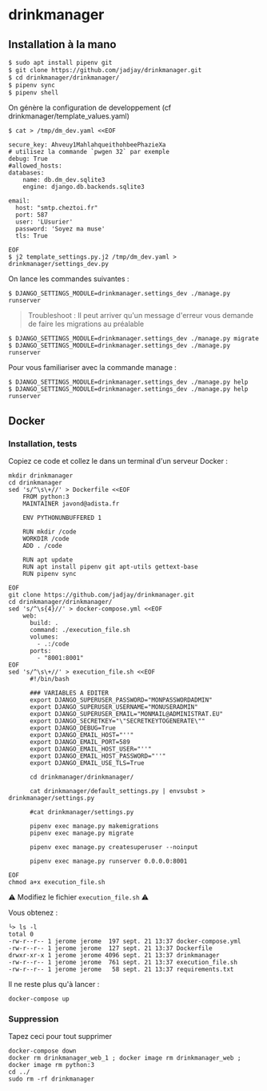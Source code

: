 # drinkmanager

## Installation à la mano

```bash
$ sudo apt install pipenv git 
$ git clone https://github.com/jadjay/drinkmanager.git
$ cd drinkmanager/drinkmanager/
$ pipenv sync
$ pipenv shell
```

On génère la configuration de developpement (cf drinkmanager/template_values.yaml)

```shell
$ cat > /tmp/dm_dev.yaml <<EOF

secure_key: Ahveuy1MahlahqueithohbeePhazieXa
# utilisez la commande `pwgen 32` par exemple 
debug: True
#allowed_hosts:
databases:
    name: db.dm_dev.sqlite3
    engine: django.db.backends.sqlite3

email:
  host: "smtp.cheztoi.fr"
  port: 587
  user: 'LUsurier'
  password: 'Soyez ma muse'
  tls: True

EOF
$ j2 template_settings.py.j2 /tmp/dm_dev.yaml > drinkmanager/settings_dev.py

```

On lance les commandes suivantes :

```shell
$ DJANGO_SETTINGS_MODULE=drinkmanager.settings_dev ./manage.py runserver
```
> Troubleshoot : Il peut arriver qu'un message d'erreur vous demande de faire les migrations au préalable

```shell
$ DJANGO_SETTINGS_MODULE=drinkmanager.settings_dev ./manage.py migrate
$ DJANGO_SETTINGS_MODULE=drinkmanager.settings_dev ./manage.py runserver
```

Pour vous familiariser avec la commande manage :
```shell
$ DJANGO_SETTINGS_MODULE=drinkmanager.settings_dev ./manage.py help
$ DJANGO_SETTINGS_MODULE=drinkmanager.settings_dev ./manage.py help runserver
```


## Docker

### Installation, tests

Copiez ce code et collez le dans un terminal d'un serveur Docker :

```shell
mkdir drinkmanager
cd drinkmanager
sed 's/^\s\+//' > Dockerfile <<EOF
    FROM python:3
    MAINTAINER javond@adista.fr
    
    ENV PYTHONUNBUFFERED 1
    
    RUN mkdir /code
    WORKDIR /code
    ADD . /code
    
    RUN apt update
    RUN apt install pipenv git apt-utils gettext-base
    RUN pipenv sync
    
EOF
git clone https://github.com/jadjay/drinkmanager.git
cd drinkmanager/drinkmanager/
sed 's/^\s{4}//' > docker-compose.yml <<EOF
    web:
      build: .
      command: ./execution_file.sh
      volumes:
        - .:/code
      ports:
        - "8001:8001"
EOF
sed 's/^\s\+//' > execution_file.sh <<EOF
      #!/bin/bash
      
      ### VARIABLES A EDITER
      export DJANGO_SUPERUSER_PASSWORD="MONPASSWORDADMIN"
      export DJANGO_SUPERUSER_USERNAME="MONUSERADMIN"
      export DJANGO_SUPERUSER_EMAIL="MONMAIL@ADMINISTRAT.EU"
      export DJANGO_SECRETKEY="\"SECRETKEYTOGENERATE\""
      export DJANGO_DEBUG=True
      export DJANGO_EMAIL_HOST="''"
      export DJANGO_EMAIL_PORT=589
      export DJANGO_EMAIL_HOST_USER="''"
      export DJANGO_EMAIL_HOST_PASSWORD="''"
      export DJANGO_EMAIL_USE_TLS=True

      cd drinkmanager/drinkmanager/

      cat drinkmanager/default_settings.py | envsubst > drinkmanager/settings.py

      #cat drinkmanager/settings.py

      pipenv exec manage.py makemigrations
      pipenv exec manage.py migrate

      pipenv exec manage.py createsuperuser --noinput

      pipenv exec manage.py runserver 0.0.0.0:8001
      
EOF
chmod a+x execution_file.sh
```

⚠️ Modifiez le fichier ```execution_file.sh``` ⚠️

Vous obtenez :
```shell
└> ls -l
total 0
-rw-r--r-- 1 jerome jerome  197 sept. 21 13:37 docker-compose.yml
-rw-r--r-- 1 jerome jerome  127 sept. 21 13:37 Dockerfile
drwxr-xr-x 1 jerome jerome 4096 sept. 21 13:37 drinkmanager
-rw-r--r-- 1 jerome jerome  761 sept. 21 13:37 execution_file.sh
-rw-r--r-- 1 jerome jerome   58 sept. 21 13:37 requirements.txt
```

Il ne reste plus qu'à lancer :
```shell
docker-compose up
```

### Suppression

Tapez ceci pour tout supprimer

```shell
docker-compose down
docker rm drinkmanager_web_1 ; docker image rm drinkmanager_web ; docker image rm python:3 
cd ../
sudo rm -rf drinkmanager
```
